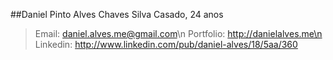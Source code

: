 ##Daniel Pinto Alves Chaves Silva
Casado, 24 anos
>Email: daniel.alves.me@gmail.com\n
>Portfolio: http://danielalves.me\n
>Linkedin: http://www.linkedin.com/pub/daniel-alves/18/5aa/360